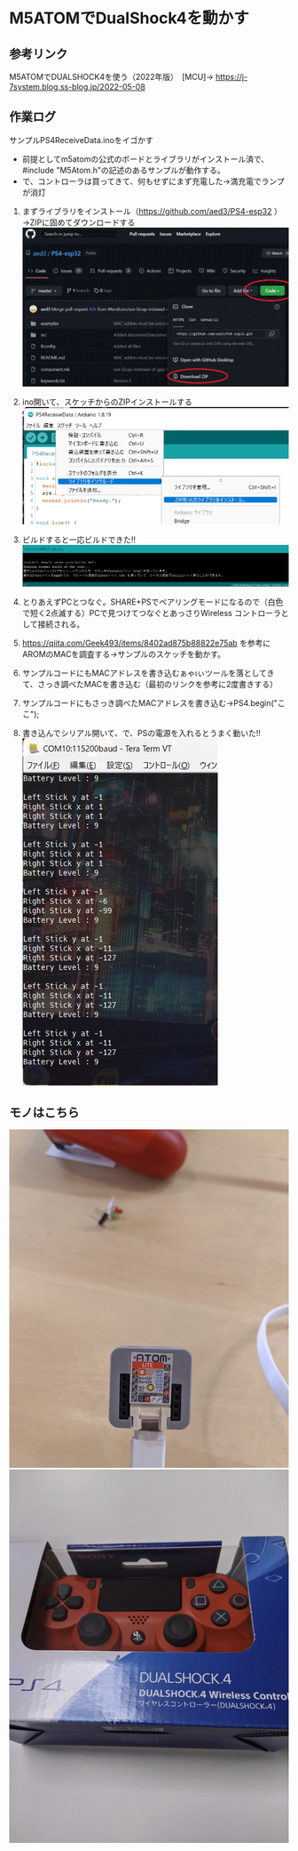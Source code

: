 # M5ATOMでDualShock4を動かす

## 参考リンク
M5ATOMでDUALSHOCK4を使う（2022年版）　[MCU]→
https://j-7system.blog.ss-blog.jp/2022-05-08

## 作業ログ

サンプルPS4ReceiveData.inoをイゴかす

- 前提としてm5atomの公式のボードとライブラリがインストール済で、#include "M5Atom.h"の記述のあるサンプルが動作する。
- で、コントローラは買ってきて、何もせずにまず充電した→満充電でランプが消灯

1. まずライブラリをインストール（https://github.com/aed3/PS4-esp32 ）→ZIPに固めてダウンロードする
![](esp32lib.gif)
2. ino開いて、スケッチからのZIPインストールする
![](ZIPINSTALL.gif)
3. ビルドすると一応ビルドできた!!
![](COMPILEOK.gif)

1. とりあえずPCとつなぐ。SHARE+PSでペアリングモードになるので（白色で短く2点滅する）PCで見つけてつなぐとあっさりWireless コントローラとして接続される。
2. https://qiita.com/Geek493/items/8402ad875b88822e75ab を参考にAROMのMACを調査する→サンプルのスケッチを動かす。
3. サンプルコードにもMACアドレスを書き込むぁゃιぃツールを落としてきて、さっき調べたMACを書き込む（最初のリンクを参考に2度書きする）
4. サンプルコードにもさっき調べたMACアドレスを書き込む→PS4.begin("ここ");
5. 書き込んでシリアル開いて、で、PSの電源を入れるとうまく動いた!!
![](log.gif)

## モノはこちら
![マルツで購入](atom.gif)
![ビック亀で買ったYo](ds4.gif)
